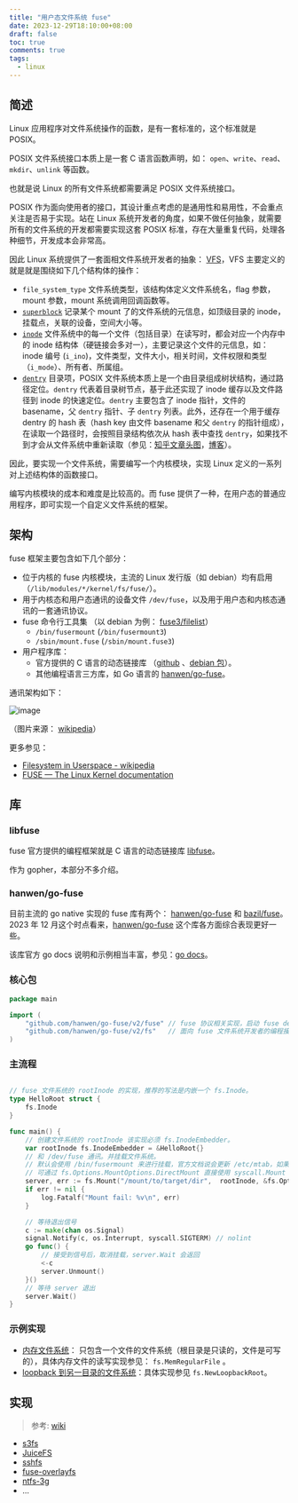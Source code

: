 ```yaml
---
title: "用户态文件系统 fuse"
date: 2023-12-29T18:10:00+08:00
draft: false
toc: true
comments: true
tags:
  - linux
---
```


## 简述

Linux 应用程序对文件系统操作的函数，是有一套标准的，这个标准就是 POSIX。

POSIX 文件系统接口本质上是一套 C 语言函数声明，如： `open`、`write`、`read`、`mkdir`、`unlink` 等函数。

也就是说 Linux 的所有文件系统都需要满足 POSIX 文件系统接口。

POSIX 作为面向使用者的接口，其设计重点考虑的是通用性和易用性，不会重点关注是否易于实现。站在 Linux 系统开发者的角度，如果不做任何抽象，就需要所有的文件系统的开发都需要实现这套 POSIX 标准，存在大量重复代码，处理各种细节，开发成本会非常高。

因此 Linux 系统提供了一套面相文件系统开发者的抽象： [VFS](https://www.kernel.org/doc/html/next/filesystems/vfs.html)，VFS 主要定义的就是就是围绕如下几个结构体的操作：

* `file_system_type` 文件系统类型，该结构体定义文件系统名，flag 参数，mount 参数，mount 系统调用回调函数等。
* [`superblock`](https://litux.nl/mirror/kerneldevelopment/0672327201/ch12lev1sec5.html) 记录某个 mount 了的文件系统的元信息，如顶级目录的 inode，挂载点，关联的设备，空间大小等。
* [`inode`](https://litux.nl/mirror/kerneldevelopment/0672327201/ch12lev1sec6.html) 文件系统中的每一个文件（包括目录）在读写时，都会对应一个内存中的 inode 结构体（硬链接会多对一），主要记录这个文件的元信息，如：inode 编号 (`i_ino`)，文件类型，文件大小，相关时间，文件权限和类型（`i_mode`）、所有者、所属组。
* [`dentry`](https://litux.nl/mirror/kerneldevelopment/0672327201/ch12lev1sec7.html) 目录项，POSIX 文件系统本质上是一个由目录组成树状结构，通过路径定位。`dentry` 代表着目录树节点，基于此还实现了 inode 缓存以及文件路径到 inode 的快速定位。`dentry` 主要包含了 inode 指针，文件的 basename，父 `dentry` 指针、子 `dentry` 列表。此外，还存在一个用于缓存 dentry 的 hash 表（hash key 由文件 basename 和父 `dentry` 的指针组成），在读取一个路径时，会按照目录结构依次从 hash 表中查找 `dentry`，如果找不到才会从文件系统中重新读取（参见：[知乎文章头图](https://zhuanlan.zhihu.com/p/261669249)，[博客](https://bean-li.github.io/vfs-inode-dentry/)）。

因此，要实现一个文件系统，需要编写一个内核模块，实现 Linux 定义的一系列对上述结构体的函数接口。

编写内核模块的成本和难度是比较高的。而 fuse 提供了一种，在用户态的普通应用程序，即可实现一个自定义文件系统的框架。

## 架构

fuse 框架主要包含如下几个部分：

* 位于内核的 fuse 内核模块，主流的 Linux 发行版（如 debian）均有启用 （`/lib/modules/*/kernel/fs/fuse/`）。
* 用于内核态和用户态通讯的设备文件 `/dev/fuse`，以及用于用户态和内核态通讯的一套通讯协议。
* fuse 命令行工具集 （以 debian 为例： [fuse3/filelist](https://packages.debian.org/buster/amd64/fuse3/filelist)）
    * `/bin/fusermount` (`/bin/fusermount3`)
    * `/sbin/mount.fuse` (`/sbin/mount.fuse3`)
* 用户程序库：
    * 官方提供的 C 语言的动态链接库 （[github](https://github.com/libfuse/libfuse) 、[debian 包](https://packages.debian.org/buster/libfuse3-3)）。
    * 其他编程语言三方库，如 Go 语言的 [hanwen/go-fuse](https://github.com/hanwen/go-fuse)。

通讯架构如下：

![image](/image/FUSE_structure.png)

（图片来源： [wikipedia](https://en.wikipedia.org/wiki/Filesystem_in_Userspace)）

更多参见：

* [Filesystem in Userspace - wikipedia](https://en.wikipedia.org/wiki/Filesystem_in_Userspace)
* [FUSE — The Linux Kernel documentation](https://www.kernel.org/doc/html/next/filesystems/fuse.html)

## 库

### libfuse

fuse 官方提供的编程框架就是 C 语言的动态链接库 [libfuse](https://github.com/libfuse/libfuse)。

作为 gopher，本部分不多介绍。

### hanwen/go-fuse

目前主流的 go native 实现的 fuse 库有两个： [hanwen/go-fuse](https://github.com/hanwen/go-fuse) 和 [bazil/fuse](https://github.com/bazil/fuse)。2023 年 12 月这个时点看来，[hanwen/go-fuse](https://github.com/hanwen/go-fuse) 这个库各方面综合表现更好一些。

该库官方 go docs 说明和示例相当丰富，参见：[go docs](https://pkg.go.dev/github.com/hanwen/go-fuse/v2@v2.4.2)。

### 核心包

```go
package main

import (
	"github.com/hanwen/go-fuse/v2/fuse" // fuse 协议相关实现，启动 fuse deamon 的相关参数。
	"github.com/hanwen/go-fuse/v2/fs"   // 面向 fuse 文件系统开发者的编程接口。
)
```

### 主流程

```go

// fuse 文件系统的 rootInode 的实现，推荐的写法是内嵌一个 fs.Inode。
type HelloRoot struct {
	fs.Inode
}

func main() {
	// 创建文件系统的 rootInode 该实现必须 fs.InodeEmbedder。
	var rootInode fs.InodeEmbedder = &HelloRoot{}
	// 和 /dev/fuse 通讯。并挂载文件系统。
	// 默认会使用 /bin/fusermount 来进行挂载，官方文档说会更新 /etc/mtab，如果这个可执行文件不存在则报错。
	// 可通过 fs.Options.MountOptions.DirectMount 直接使用 syscall.Mount 挂载而不是 /bin/fusermount。
	server, err := fs.Mount("/mount/to/target/dir",  rootInode, &fs.Options{})
	if err != nil {
		log.Fatalf("Mount fail: %v\n", err)
	}

	// 等待退出信号
	c := make(chan os.Signal)
	signal.Notify(c, os.Interrupt, syscall.SIGTERM) // nolint
	go func() {
		// 接受到信号后，取消挂载，server.Wait 会返回
		<-c
		server.Unmount()
	}()
	// 等待 server 退出
	server.Wait()
}
```

### 示例实现

* [内存文件系统](https://pkg.go.dev/github.com/hanwen/go-fuse/v2@v2.4.2/fs#example-package)： 只包含一个文件的文件系统（根目录是只读的，文件是可写的），具体内存文件的读写实现参见： `fs.MemRegularFile` 。
* [loopback 到另一目录的文件系统](https://pkg.go.dev/github.com/hanwen/go-fuse/v2@v2.4.2/fs#example-package-Mount)：具体实现参见 `fs.NewLoopbackRoot`。

## 实现

> 参考: [wiki](https://en.wikipedia.org/wiki/Filesystem_in_Userspace#Remote/distributed_file_system_clients)

* [s3fs](https://github.com/s3fs-fuse/s3fs-fuse)
* [JuiceFS](https://github.com/juicedata/juicefs)
* [sshfs](https://github.com/libfuse/sshfs)
* [fuse-overlayfs](https://github.com/containers/fuse-overlayfs)
* [ntfs-3g](https://github.com/tuxera/ntfs-3g)
* ...
